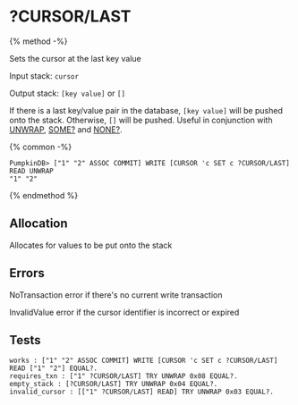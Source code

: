 # ?CURSOR/LAST

{% method -%}

Sets the cursor at the last key value

Input stack: `cursor`

Output stack: `[key value]` or `[]`

If there is a last key/value pair in the database, `[key value]` will be pushed onto the stack.
Otherwise, `[]` will be pushed. Useful in conjunction with [UNWRAP](../UNWRAP.md),
[SOME?](../SOMEQ.md) and [NONE?](../NONEQ.md).

{% common -%}

```
PumpkinDB> ["1" "2" ASSOC COMMIT] WRITE [CURSOR 'c SET c ?CURSOR/LAST] READ UNWRAP
"1" "2"
```

{% endmethod %}

## Allocation

Allocates for values to be put onto the stack

## Errors

NoTransaction error if there's no current write transaction

InvalidValue error if the cursor identifier is incorrect or expired

## Tests

```test
works : ["1" "2" ASSOC COMMIT] WRITE [CURSOR 'c SET c ?CURSOR/LAST] READ ["1" "2"] EQUAL?.
requires_txn : ["1" ?CURSOR/LAST] TRY UNWRAP 0x08 EQUAL?.
empty_stack : [?CURSOR/LAST] TRY UNWRAP 0x04 EQUAL?.
invalid_cursor : [["1" ?CURSOR/LAST] READ] TRY UNWRAP 0x03 EQUAL?.
```
